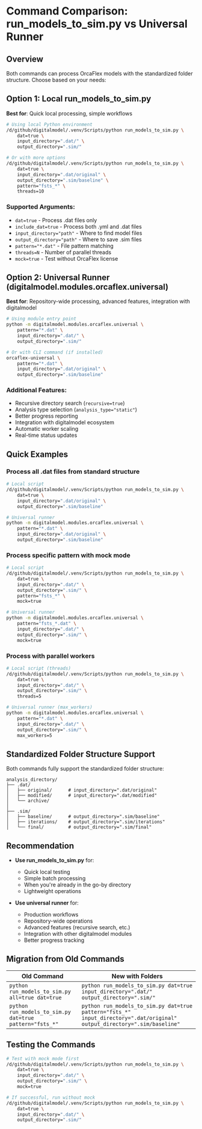 # Command Comparison: run_models_to_sim.py vs Universal Runner

## Overview
Both commands can process OrcaFlex models with the standardized folder structure. Choose based on your needs:

## Option 1: Local run_models_to_sim.py
**Best for**: Quick local processing, simple workflows

```bash
# Using local Python environment
/d/github/digitalmodel/.venv/Scripts/python run_models_to_sim.py \
    dat=true \
    input_directory=".dat/" \
    output_directory=".sim/"

# Or with more options
/d/github/digitalmodel/.venv/Scripts/python run_models_to_sim.py \
    dat=true \
    input_directory=".dat/original" \
    output_directory=".sim/baseline" \
    pattern="fsts_*" \
    threads=10
```

### Supported Arguments:
- `dat=true` - Process .dat files only
- `include_dat=true` - Process both .yml and .dat files
- `input_directory="path"` - Where to find model files
- `output_directory="path"` - Where to save .sim files
- `pattern="*.dat"` - File pattern matching
- `threads=N` - Number of parallel threads
- `mock=true` - Test without OrcaFlex license

## Option 2: Universal Runner (digitalmodel.modules.orcaflex.universal)
**Best for**: Repository-wide processing, advanced features, integration with digitalmodel

```bash
# Using module entry point
python -m digitalmodel.modules.orcaflex.universal \
    pattern="*.dat" \
    input_directory=".dat/" \
    output_directory=".sim/"

# Or with CLI command (if installed)
orcaflex-universal \
    pattern="*.dat" \
    input_directory=".dat/original" \
    output_directory=".sim/baseline"
```

### Additional Features:
- Recursive directory search (`recursive=true`)
- Analysis type selection (`analysis_type="static"`)
- Better progress reporting
- Integration with digitalmodel ecosystem
- Automatic worker scaling
- Real-time status updates

## Quick Examples

### Process all .dat files from standard structure
```bash
# Local script
/d/github/digitalmodel/.venv/Scripts/python run_models_to_sim.py \
    dat=true \
    input_directory=".dat/original" \
    output_directory=".sim/baseline"

# Universal runner
python -m digitalmodel.modules.orcaflex.universal \
    pattern="*.dat" \
    input_directory=".dat/original" \
    output_directory=".sim/baseline"
```

### Process specific pattern with mock mode
```bash
# Local script
/d/github/digitalmodel/.venv/Scripts/python run_models_to_sim.py \
    dat=true \
    input_directory=".dat/" \
    output_directory=".sim/" \
    pattern="fsts_*" \
    mock=true

# Universal runner
python -m digitalmodel.modules.orcaflex.universal \
    pattern="fsts_*.dat" \
    input_directory=".dat/" \
    output_directory=".sim/" \
    mock=true
```

### Process with parallel workers
```bash
# Local script (threads)
/d/github/digitalmodel/.venv/Scripts/python run_models_to_sim.py \
    dat=true \
    input_directory=".dat/" \
    output_directory=".sim/" \
    threads=5

# Universal runner (max_workers)
python -m digitalmodel.modules.orcaflex.universal \
    pattern="*.dat" \
    input_directory=".dat/" \
    output_directory=".sim/" \
    max_workers=5
```

## Standardized Folder Structure Support

Both commands fully support the standardized folder structure:

```
analysis_directory/
├── .dat/
│   ├── original/      # input_directory=".dat/original"
│   ├── modified/      # input_directory=".dat/modified"
│   └── archive/
│
├── .sim/
│   ├── baseline/      # output_directory=".sim/baseline"
│   ├── iterations/    # output_directory=".sim/iterations"
│   └── final/         # output_directory=".sim/final"
```

## Recommendation

- **Use run_models_to_sim.py** for:
  - Quick local testing
  - Simple batch processing
  - When you're already in the go-by directory
  - Lightweight operations

- **Use universal runner** for:
  - Production workflows
  - Repository-wide operations
  - Advanced features (recursive search, etc.)
  - Integration with other digitalmodel modules
  - Better progress tracking

## Migration from Old Commands

| Old Command | New with Folders |
|------------|------------------|
| `python run_models_to_sim.py all=true dat=true` | `python run_models_to_sim.py dat=true input_directory=".dat/" output_directory=".sim/"` |
| `python run_models_to_sim.py dat=true pattern="fsts_*"` | `python run_models_to_sim.py dat=true pattern="fsts_*" input_directory=".dat/original" output_directory=".sim/baseline"` |

## Testing the Commands

```bash
# Test with mock mode first
/d/github/digitalmodel/.venv/Scripts/python run_models_to_sim.py \
    dat=true \
    input_directory=".dat/" \
    output_directory=".sim/" \
    mock=true

# If successful, run without mock
/d/github/digitalmodel/.venv/Scripts/python run_models_to_sim.py \
    dat=true \
    input_directory=".dat/" \
    output_directory=".sim/"
```